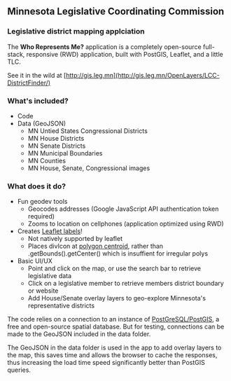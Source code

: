 ## Minnesota Legislative Coordinating Commission
### Legislative district mapping applciation

The **Who Represents Me?** application is a completely open-source full-stack, responsive (RWD) application, built with PostGIS, Leaflet, and a little TLC.

See it in the wild at [http://gis.leg.mn](http://gis.leg.mn/OpenLayers/LCC-DistrictFinder/)

### What's included?
- Code
- Data (GeoJSON)
  - MN Untied States Congressional Districts
  - MN House Districts
  - MN Senate Districts
  - MN Municipal Boundaries
  - MN Counties
  - MN House, Senate, Congressional images

### What does it do?
- Fun geodev tools
  - Geocodes addresses (Google JavaScript API authentication token required)
  - Zooms to location on cellphones (application optimized using RWD)
- Creates [Leaflet labels](https://github.com/Ccantey/LCC-DistrictFinder/blob/master/js/app.js#L84-L91)! 
  - Not natively supported by leaflet
  - Places divIcon at [polygon centroid](https://github.com/Ccantey/LCC-DistrictFinder/blob/master/js/app.js#L169-L189), rather than .getBounds().getCenter() which is insuffient for irregular polys
- Basic UI/UX
  - Point and click on the map, or use the search bar to retrieve legislative data
  - Click on a legislative member to retrieve members district boundary or website
  - Add House/Senate overlay layers to geo-explore Minnesota's representative districts

The code relies on a connection to an instance of [PostGreSQL/PostGIS](http://www.postgresql.org/), a free and open-source spatial database. But for testing, connections can be made to the GeoJSON included in the data folder.

The GeoJSON in the data folder is used in the app to add overlay layers to the map, this saves time and allows the browser to cache the responses, thus increasing the load time speed significantly better than PostGIS queries.
